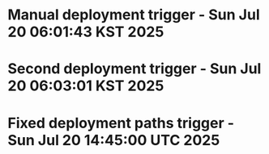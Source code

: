 # Manual deployment trigger - Sun Jul 20 06:01:43 KST 2025
# Second deployment trigger - Sun Jul 20 06:03:01 KST 2025
# Fixed deployment paths trigger - Sun Jul 20 14:45:00 UTC 2025
